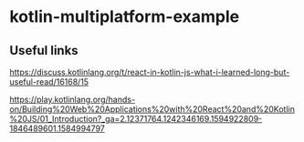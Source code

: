 # kotlin-multiplatform-example

## Useful links
https://discuss.kotlinlang.org/t/react-in-kotlin-js-what-i-learned-long-but-useful-read/16168/15

https://play.kotlinlang.org/hands-on/Building%20Web%20Applications%20with%20React%20and%20Kotlin%20JS/01_Introduction?_ga=2.12371764.1242346169.1594922809-1846489601.1584994797

